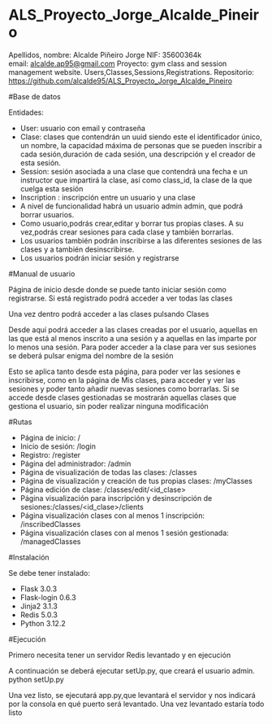 # ALS_Proyecto_Jorge_Alcalde_Pineiro
Apellidos, nombre: Alcalde Piñeiro Jorge 
NIF: 35600364k	
email: alcalde.ap95@gmail.com
Proyecto:  gym class and session management website. Users,Classes,Sessions,Registrations.
Repositorio: https://github.com/alcalde95/ALS_Proyecto_Jorge_Alcalde_Pineiro




#Base de datos

Entidades:
- User: usuario con email y contraseña
- Clase: clases que contendrán un uuid siendo este el identificador único, un nombre, la capacidad máxima de personas que se pueden inscribir a cada sesión,duración de cada sesión, una descripción y el creador de esta sesión.
- Session: sesión asociada a una clase que contendrá una fecha e un instructor que impartirá la clase, así como class_id, la clase de la que cuelga esta sesión
- Inscription : inscripción entre un usuario y una clase
- A nivel de funcionalidad habrá un usuario admin admin, que podrá borrar usuarios.
- Como usuario,podrás crear,editar y borrar tus propias clases. A su vez,podrás crear sesiones para cada clase y también borrarlas.
- Los usuarios también podrán inscribirse a las diferentes sesiones de las clases y a también desinscribirse.
- Los usuarios podrán iniciar sesión y registrarse

#Manual de usuario


Página de inicio desde donde se puede tanto iniciar sesión como registrarse.
Si está registrado podrá acceder a ver todas las clases


Una vez dentro podrá acceder a las clases pulsando Clases

Desde aquí podrá acceder a las clases creadas por el usuario, aquellas en las que está al menos inscrito a una sesión y a aquellas en las imparte por lo menos una sesión. Para poder acceder a la clase para ver sus sesiones se deberá pulsar enigma del nombre de la sesión


Esto se aplica tanto desde esta página, para poder ver las sesiones e inscribirse, como en la página de Mis clases, para acceder y ver las sesiones y poder tanto añadir nuevas sesiones como borrarlas. Si se accede desde clases gestionadas se mostrarán aquellas clases que gestiona el usuario, sin poder realizar ninguna modificación


#Rutas

- Página de inicio: /
- Inicio de sesión: /login
- Registro: /register
- Página del administrador: /admin
- Página de visualización de todas las clases: /classes
- Página de visualización y creación de tus propias clases: /myClasses
- Página edición de clase: /classes/edit/<id_clase>
- Página visualización para inscripción y desinscripción de sesiones:/classes/<id_clase>/clients
- Página visualización clases con al menos 1 inscripción: /inscribedClasses
- Página visualización clases con al menos 1 sesión gestionada: /managedClasses

#Instalación

Se debe tener instalado:
- Flask 3.0.3
- Flask-login 0.6.3
- Jinja2 3.1.3
- Redis 5.0.3
- Python 3.12.2


#Ejecución

Primero necesita tener un servidor Redis levantado y en ejecución

A continuación se deberá ejecutar setUp.py, que creará el usuario admin.
python setUp.py

Una vez listo, se ejecutará app.py,que levantará el servidor y nos indicará por la consola en qué puerto será levantado. Una vez levantado estaría todo listo


